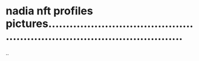 # nadia nft profiles pictures...........................................................................................
..
